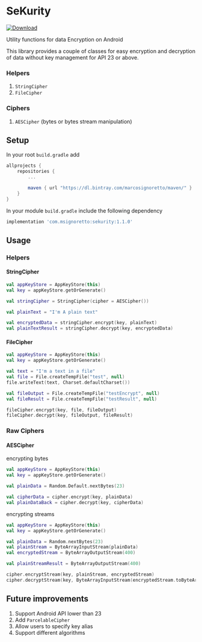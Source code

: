 # SeKurity
[ ![Download](https://api.bintray.com/packages/marcosignoretto/maven/com.msignoretto%3Asekurity/images/download.svg) ](https://bintray.com/marcosignoretto/maven/com.msignoretto%3Asekurity/_latestVersion)

Utility functions for data Encryption on Android

This library provides a couple of classes for easy encryption and decryption of data without key management
for API 23 or above.

### Helpers

1. `StringCipher`
2. `FileCipher`

### Ciphers

1. `AESCipher` (bytes or bytes stream manipulation)

## Setup
In your root `build.gradle` add

```groovy
allprojects {
    repositories {
        ...

        maven { url "https://dl.bintray.com/marcosignoretto/maven/" }
    }
}

```

In your module `build.gradle` include the following dependency

```groovy
implementation 'com.msignoretto:sekurity:1.1.0'
```

## Usage

### Helpers

#### StringCipher

```kotlin
val appKeyStore = AppKeyStore(this)
val key = appKeyStore.getOrGenerate()

val stringCipher = StringCipher(cipher = AESCipher())

val plainText = "I'm A plain text"

val encryptedData = stringCipher.encrypt(key, plainText)
val plainTextResult = stringCipher.decrypt(key, encryptedData)

```

#### FileCipher

```kotlin
val appKeyStore = AppKeyStore(this)
val key = appKeyStore.getOrGenerate()

val text = "I'm a text in a file"
val file = File.createTempFile("test", null)
file.writeText(text, Charset.defaultCharset())

val fileOutput = File.createTempFile("testEncrypt", null)
val fileResult = File.createTempFile("testResult", null)

fileCipher.encrypt(key, file, fileOutput)
fileCipher.decrypt(key, fileOutput, fileResult)

```

### Raw Ciphers

#### AESCipher

encrypting bytes
```kotlin
val appKeyStore = AppKeyStore(this)
val key = appKeyStore.getOrGenerate()

val plainData = Random.Default.nextBytes(23)

val cipherData = cipher.encrypt(key, plainData)
val plainDataBack = cipher.decrypt(key, cipherData)

```

encrypting streams
```kotlin
val appKeyStore = AppKeyStore(this)
val key = appKeyStore.getOrGenerate()

val plainData = Random.nextBytes(23)
val plainStream = ByteArrayInputStream(plainData)
val encryptedStream = ByteArrayOutputStream(400)

val plainStreamResult = ByteArrayOutputStream(400)

cipher.encryptStream(key, plainStream, encryptedStream)
cipher.decryptStream(key, ByteArrayInputStream(encryptedStream.toByteArray()), plainStreamResult)

```

## Future improvements

1. Support Android API lower than 23
2. Add `ParcelableCipher`
3. Allow users to specify key alias
4. Support different algorithms








